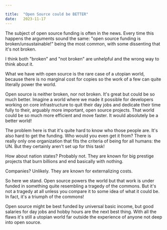 ```yaml
---

title:	"Open Source could be BETTER"
date:	2023-11-17
---
```


 
The subject of open source funding is often in the news. Every time this happens the arguments sound the same: "open source funding is broken/unsustainable!" being the most common, with some dissenting that it's not broken.

I think both "broken" and "not broken" are unhelpful and the wrong way to think about it. 

What we have with open source is the rare case of a utopian world, because there is no marginal cost for copies so the work of a few can quite literally power the world.

Open source is neither broken, nor not broken. It's great but could be so much better. Imagine a world where we made it possible for developers working on core infrastructure to quit their day jobs and dedicate their time fully to their, arguably more important, open source projects. That world could be so much more efficient and move faster. It would absolutely be a better world!

The problem here is that it's quite hard to know who those people are. It's also hard to get the funding. Who would you even get it from? There is really only one organization that fits the criteria of being for all humans: the UN. But they certainly aren't set up for this task! 

How about nation states? Probably not. They are known for big prestige projects that burn billions and end basically with nothing. 

Companies? Unlikely. They are known for externalizing costs. 

So here we stand. Open source powers the world but that work is under funded in something quite resembling a tragedy of the commons. But it's not a tragedy at all unless you compare it to some idea of what it could be. In fact, it's a triumph of the commons!

Open source might be best funded by universal basic income, but good salaries for day jobs and hobby hours are the next best thing. With all the flaws it's still a utopian world far outside the experience of anyone not deep into open source. 
